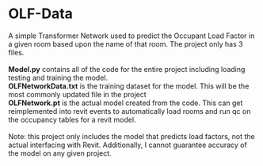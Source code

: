 # OLF-Data
A simple Transformer Network used to predict the Occupant Load Factor in a given room based upon the name of that room. The project only has 3 files.
<br><br>
<b>Model.py</b> contains all of the code for the entire project including loading testing and training the model.
<br>
<b>OLFNetworkData.txt</b> is the training dataset for the model. This will be the most commonly updated file in the project
<br>
<b>OLFNetwork.pt</b> is the actual model created from the code. This can get reimplemented into revit events to automatically load rooms and run qc on the occupancy tables for a revit model.
<br><br>
Note: this project only includes the model that predicts load factors, not the actual interfacing with Revit. Additionally, I cannot guarantee accuracy of the model on any given project.
